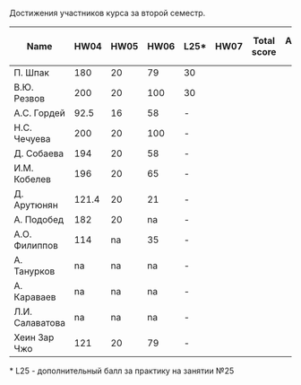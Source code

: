 Достижения участников курса за второй семестр.

| Name            | HW04  | HW05 | HW06 | L25* | HW07 | Total score | Автозачет (балл) | Допуск к зачету | Зачет (балл) |
| --------------- | ----- | ---- | ---- | ---- | ---- | ----------- | ---------------- | --------------- | ------------ |
| П. Шпак         | 180   | 20   | 79   | 30   |      |             |                  | да              |              |
| В.Ю. Резвов     | 200   | 20   | 100  | 30   |      |             |                  | да              |              |
| А.С. Гордей     | 92.5  | 16   | 58   | -    |      |             |                  | да              |              |
| Н.С. Чечуева    | 200   | 20   | 100  | -    |      |             |                  | да              |              |
| Д. Собаева      | 194   | 20   | 58   | -    |      |             |                  | да              |              |
| И.М. Кобелев    | 196   | 20   | 65   | -    |      |             |                  | да              |              |
| Д. Арутюнян     | 121.4 | 20   | 21   | -    |      |             |                  | да              |              |
| А. Подобед      | 182   | 20   | na   | -    |      |             |                  | да              |              |
| А.О. Филиппов   | 114   | na   | 35   | -    |      |             |                  | да              |              |
| А. Танурков     | na    | na   | na   | -    |      |             |                  |                 |              |
| А. Караваев     | na    | na   | na   | -    |      |             |                  |                 |              |
| Л.И. Салаватова | na    | na   | na   | -    |      |             |                  |                 |              |
| Хеин Зар Чжо    | 121   | 20   | 79   | -    |      |             |                  | да              |              |

\* L25 - дополнительный балл за практику на занятии №25

